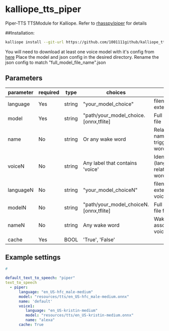 # kalliope_tts_piper
Piper-TTS TTSModule for Kalliope. Refer to [rhasspy/piper](https://github.com/rhasspy/piper) for details 

##Installation:
```bash
kalliope install --git-url https://github.com/1001111github/kalliope_tts_piper.git
```

You will need to download at least one voice model with it's config from [here](https://github.com/rhasspy/piper/blob/master/VOICES.md)
Place the model and json config in the desired directory. Rename the json config to match "full_model_file_name".json

## Parameters

| parameter    | required | type    | choices                                   | comment                    |
|--------------|----------|---------|-------------------------------------------|----------------------------|
| language     | Yes      | string  | "your_model_choice"                       | filename, without extension 
| model        | Yes      | string  | "path/your_model_choice.[onnx,tflite]     | Full path to model file
| name         | No       | string  | Or any wake word                          | Relates voices to names used as trigger wake words 
| voiceN       | No       | string  | Any label that contains 'voice'           | Identifies a voice (language/model) related to a wake word
| languageN    | No       | string  | "your_model_choiceN"                      | filename, without extension for voice N
| modelN       | No       | string  | "path/your_model_choiceN.[onnx,tflite]    | Full path to model file for voice N
| nameN        | No       | string  | Any wake word                             | Wake word associated with voice N 
| cache        | Yes      | BOOL    | 'True', 'False' 

## Example settings

```yaml
#

default_text_to_speech: "piper"
text_to_speech
  - piper:
      language: "en_US-hfc_male-medium"
      model: "resources/tts/en_US-hfc_male-medium.onnx"
      name: 'default'
      voice1: 
         language: "en_US-kristin-medium"
         model: "resources/tts/en_US-kristin-medium.onnx"
         name: "alexa"
      cache: True
```
